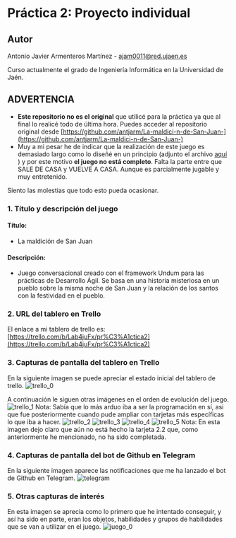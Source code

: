 # Práctica 2: Proyecto individual

## Autor
Antonio Javier Armenteros Martínez - [ajam0011@red.ujaen.es](mailto:ajam0011@red.ujaen.es)

Curso actualmente el grado de Ingeniería Informática en la Universidad de Jaén.

## ADVERTENCIA
 - **Este repositorio no es el original** que utilicé para la práctica ya que al final lo realicé todo de última hora. Puedes acceder al repositorio original desde [https://github.com/antjarm/La-maldici-n-de-San-Juan-](https://github.com/antjarm/La-maldici-n-de-San-Juan-)
 - Muy a mi pesar he de indicar que la realización de este juego es demasiado largo como lo diseñé en un principio (adjunto el archivo [aquí](https://github.com/antjarm/La-maldici-n-de-San-Juan-/files/8257574/historia.alternativas.e.interacciones.txt)
) y por este motivo **el juego no está completo**. Falta la parte entre que SALE DE CASA y VUELVE A CASA. Aunque es parcialmente jugable y muy entretenido.

Siento las molestias que todo esto pueda ocasionar. 

### 1. Título y descripción del juego
#### Título: 
 - La maldición de San Juan
#### Descripción: 
 - Juego conversacional creado con el framework Undum para las prácticas de Desarrollo Ágil. Se basa en una historia misteriosa en un pueblo sobre la misma noche de San Juan y la relación de los santos con la festividad en el pueblo.

### 2. URL del tablero en Trello
El enlace a mi tablero de trello es: [https://trello.com/b/Lab4juFx/pr%C3%A1ctica2](https://trello.com/b/Lab4juFx/pr%C3%A1ctica2)

### 3. Capturas de pantalla del tablero en Trello
En la siguiente imagen se puede apreciar el estado inicial del tablero de trello.
![trello_0](https://user-images.githubusercontent.com/99495041/158480322-a3ef5d82-79df-4e91-9f58-9c0133c90eea.png)

A continuación le siguen otras imágenes en el orden de evolución del juego.
![trello_1](https://user-images.githubusercontent.com/99495041/158480445-553c0bf3-5fa8-42d0-9666-251a99f10f4a.png)
Nota: Sabía que lo más arduo iba a ser la programación en sí, asi que fue posteriormente cuando pude ampliar con tarjetas más específicas lo que iba a hacer.
![trello_2](https://user-images.githubusercontent.com/99495041/158480458-46bfe1ef-c1b1-42a4-8b60-e4f15191878b.png)
![trello_3](https://user-images.githubusercontent.com/99495041/158480487-e066feb5-e11e-42bb-9ff5-714398350ff1.png)
![trello_4](https://user-images.githubusercontent.com/99495041/158480639-c6d4c931-f82f-4ed0-a018-eb1d45153709.png)
![trello_5](https://user-images.githubusercontent.com/99495041/158480654-00c77888-3842-4661-b740-2da1725c1dc8.png)
Nota: En esta imagen dejo claro que aún no está hecho la tarjeta 2.2 que, como anteriormente he mencionado, no ha sido completada.

### 4. Capturas de pantalla del bot de Github en Telegram
En la siguiente imagen aparece las notificaciones que me ha lanzado el bot de Github en Telegram.
![telegram](https://user-images.githubusercontent.com/99495041/158480877-7f2429ff-d742-4fda-93a9-c84365cea5b2.png)

### 5. Otras capturas de interés
En esta imagen se aprecia como lo primero que he intentado conseguir, y así ha sido en parte, eran los objetos, habilidades y grupos de habilidades que se van a utilizar en el juego.
![juego_0](https://user-images.githubusercontent.com/99495041/158480920-5d0b5a55-f089-40ac-8dc4-3568d8057dee.png)
